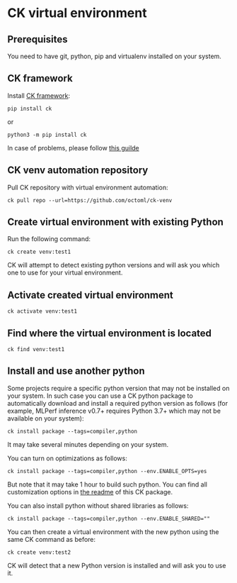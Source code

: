 # CK virtual environment

## Prerequisites

You need to have git, python, pip and virtualenv installed on your system.

## CK framework

Install [CK framework](https://github.com/ctuning/ck):
```
pip install ck
```
or
```
python3 -m pip install ck
```

In case of problems, please follow [this guilde](https://ck.readthedocs.io/en/latest/src/installation.html)

## CK venv automation repository 

Pull CK repository with virtual environment automation:
```
ck pull repo --url=https://github.com/octoml/ck-venv
```

## Create virtual environment with existing Python

Run the following command:
```
ck create venv:test1
```

CK will attempt to detect existing python versions and will ask you which one to use for your virtual environment.

## Activate created virtual environment

```
ck activate venv:test1
```

## Find where the virtual environment is located

```
ck find venv:test1
```

## Install and use another python

Some projects require a specific python version that may not be installed on your system.
In such case you can use a CK python package to automatically download 
and install a required python version as follows (for example, MLPerf inference v0.7+ 
requires Python 3.7+ which may not be available on your system):
```
ck install package --tags=compiler,python
```

It may take several minutes depending on your system.

You can turn on optimizations as follows:
```
ck install package --tags=compiler,python --env.ENABLE_OPTS=yes
```

But note that it may take 1 hour to build such python. 
You can find all customization options in [the readme](https://github.com/octoml/ck-venv/tree/main/package/python-from-src) 
of this CK package.

You can also install python without shared libraries as follows:
```
ck install package --tags=compiler,python --env.ENABLE_SHARED=""
```

You can then create a virtual environment with the new python using the same CK command as before:
```
ck create venv:test2
```

CK will detect that a new Python version is installed and will ask you to use it.
